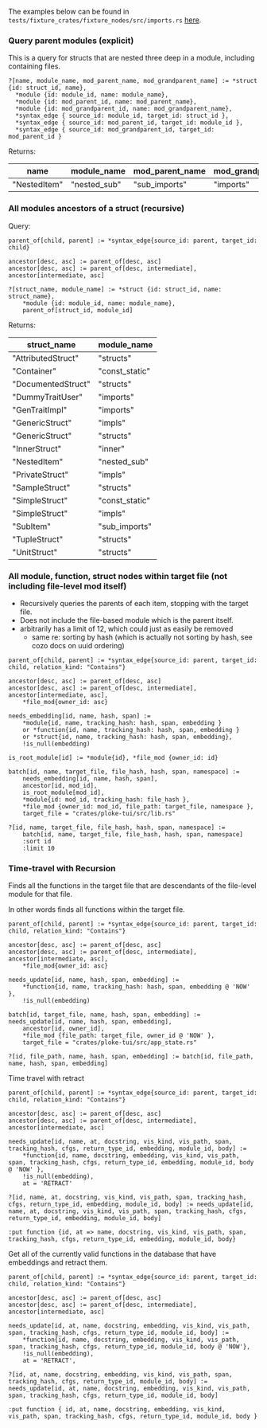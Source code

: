

The examples below can be found in `tests/fixture_crates/fixture_nodes/src/imports.rs` 
[here](./../../../tests/fixture_crates/fixture_nodes/src/imports.rs).

### Query parent modules (explicit)

This is a query for structs that are nested three deep in a module, including containing files.


```
?[name, module_name, mod_parent_name, mod_grandparent_name] := *struct {id: struct_id, name},
  *module {id: module_id, name: module_name},
  *module {id: mod_parent_id, name: mod_parent_name},
  *module {id: mod_grandparent_id, name: mod_grandparent_name},
  *syntax_edge { source_id: module_id, target_id: struct_id },
  *syntax_edge { source_id: mod_parent_id, target_id: module_id },
  *syntax_edge { source_id: mod_grandparent_id, target_id: mod_parent_id }
```

Returns:

|name|module_name|mod_parent_name|mod_grandparent_name|
|-----|-----|-----|-----|
|"NestedItem"|"nested_sub"|"sub_imports"|"imports"|


### All modules ancestors of a struct (recursive)

Query:
```
parent_of[child, parent] := *syntax_edge{source_id: parent, target_id: child}

ancestor[desc, asc] := parent_of[desc, asc]
ancestor[desc, asc] := parent_of[desc, intermediate], ancestor[intermediate, asc]

?[struct_name, module_name] := *struct {id: struct_id, name: struct_name},
    *module {id: module_id, name: module_name},
    parent_of[struct_id, module_id]
```


Returns:

|struct_name|module_name|
|-----|-----|
|"AttributedStruct"|"structs"|
|"Container"|"const_static"|
|"DocumentedStruct"|"structs"|
|"DummyTraitUser"|"imports"|
|"GenTraitImpl"|"imports"|
|"GenericStruct"|"impls"|
|"GenericStruct"|"structs"|
|"InnerStruct"|"inner"|
|"NestedItem"|"nested_sub"|
|"PrivateStruct"|"impls"|
|"SampleStruct"|"structs"|
|"SimpleStruct"|"const_static"|
|"SimpleStruct"|"impls"|
|"SubItem"|"sub_imports"|
|"TupleStruct"|"structs"|
|"UnitStruct"|"structs"|


### All module, function, struct nodes within target file (not including file-level mod itself)
- Recursively queries the parents of each item, stopping with the target file.
- Does not include the file-based module which is the parent itself.
- arbitrarily has a limit of 12, which could just as easily be removed
  - same re: sorting by hash (which is actually not sorting by hash, see cozo docs on uuid ordering)


```
parent_of[child, parent] := *syntax_edge{source_id: parent, target_id: child, relation_kind: "Contains"}

ancestor[desc, asc] := parent_of[desc, asc]
ancestor[desc, asc] := parent_of[desc, intermediate], ancestor[intermediate, asc],
    *file_mod{owner_id: asc}

needs_embedding[id, name, hash, span] :=
    *module{id, name, tracking_hash: hash, span, embedding }
    or *function{id, name, tracking_hash: hash, span, embedding }
    or *struct{id, name, tracking_hash: hash, span, embedding},
    !is_null(embedding)

is_root_module[id] := *module{id}, *file_mod {owner_id: id}

batch[id, name, target_file, file_hash, hash, span, namespace] :=
    needs_embedding[id, name, hash, span],
    ancestor[id, mod_id],
    is_root_module[mod_id],
    *module{id: mod_id, tracking_hash: file_hash },
    *file_mod {owner_id: mod_id, file_path: target_file, namespace },
    target_file = "crates/ploke-tui/src/lib.rs"

?[id, name, target_file, file_hash, hash, span, namespace] :=
    batch[id, name, target_file, file_hash, hash, span, namespace]
    :sort id
    :limit 10
```

### Time-travel with Recursion

Finds all the functions in the target file that are descendants of the file-level module for that file.

In other words finds all functions within the target file.
```cozo
parent_of[child, parent] := *syntax_edge{source_id: parent, target_id: child, relation_kind: "Contains"}

ancestor[desc, asc] := parent_of[desc, asc]
ancestor[desc, asc] := parent_of[desc, intermediate], ancestor[intermediate, asc],
    *file_mod{owner_id: asc}

needs_update[id, name, hash, span, embedding] :=
    *function{id, name, tracking_hash: hash, span, embedding @ 'NOW' },
    !is_null(embedding)

batch[id, target_file, name, hash, span, embedding] := needs_update[id, name, hash, span, embedding],
    ancestor[id, owner_id],
    *file_mod {file_path: target_file, owner_id @ 'NOW' },
    target_file = "crates/ploke-tui/src/app_state.rs"

?[id, file_path, name, hash, span, embedding] := batch[id, file_path, name, hash, span, embedding]
```

Time travel with retract
```cozo
parent_of[child, parent] := *syntax_edge{source_id: parent, target_id: child, relation_kind: "Contains"}

ancestor[desc, asc] := parent_of[desc, asc]
ancestor[desc, asc] := parent_of[desc, intermediate], ancestor[intermediate, asc]

needs_update[id, name, at, docstring, vis_kind, vis_path, span, tracking_hash, cfgs, return_type_id, embedding, module_id, body] :=
    *function{id, name, docstring, embedding, vis_kind, vis_path, span, tracking_hash, cfgs, return_type_id, embedding, module_id, body @ 'NOW' },
    !is_null(embedding),
    at = 'RETRACT'

?[id, name, at, docstring, vis_kind, vis_path, span, tracking_hash, cfgs, return_type_id, embedding, module_id, body] := needs_update[id, name, at, docstring, vis_kind, vis_path, span, tracking_hash, cfgs, return_type_id, embedding, module_id, body]

```

```cozo
:put function {id, at => name, docstring, vis_kind, vis_path, span, tracking_hash, cfgs, return_type_id, embedding, module_id, body}
```

Get all of the currently valid functions in the database that have embeddings and retract them.
```cozo
parent_of[child, parent] := *syntax_edge{source_id: parent, target_id: child, relation_kind: "Contains"}

ancestor[desc, asc] := parent_of[desc, asc]
ancestor[desc, asc] := parent_of[desc, intermediate], ancestor[intermediate, asc]

needs_update[id, at, name, docstring, embedding, vis_kind, vis_path, span, tracking_hash, cfgs, return_type_id, module_id, body] :=
    *function{id, name, docstring, embedding, vis_kind, vis_path, span, tracking_hash, cfgs, return_type_id, module_id, body @ 'NOW'},
    !is_null(embedding),
    at = 'RETRACT',

?[id, at, name, docstring, embedding, vis_kind, vis_path, span, tracking_hash, cfgs, return_type_id, module_id, body] := needs_update[id, at, name, docstring, embedding, vis_kind, vis_path, span, tracking_hash, cfgs, return_type_id, module_id, body]

:put function { id, at, name, docstring, embedding, vis_kind, vis_path, span, tracking_hash, cfgs, return_type_id, module_id, body }
```


